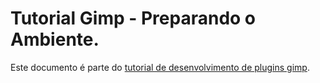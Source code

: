 # Tutorial Gimp - Preparando o Ambiente.

Este documento é parte do [tutorial de desenvolvimento de plugins gimp](../README.md).

